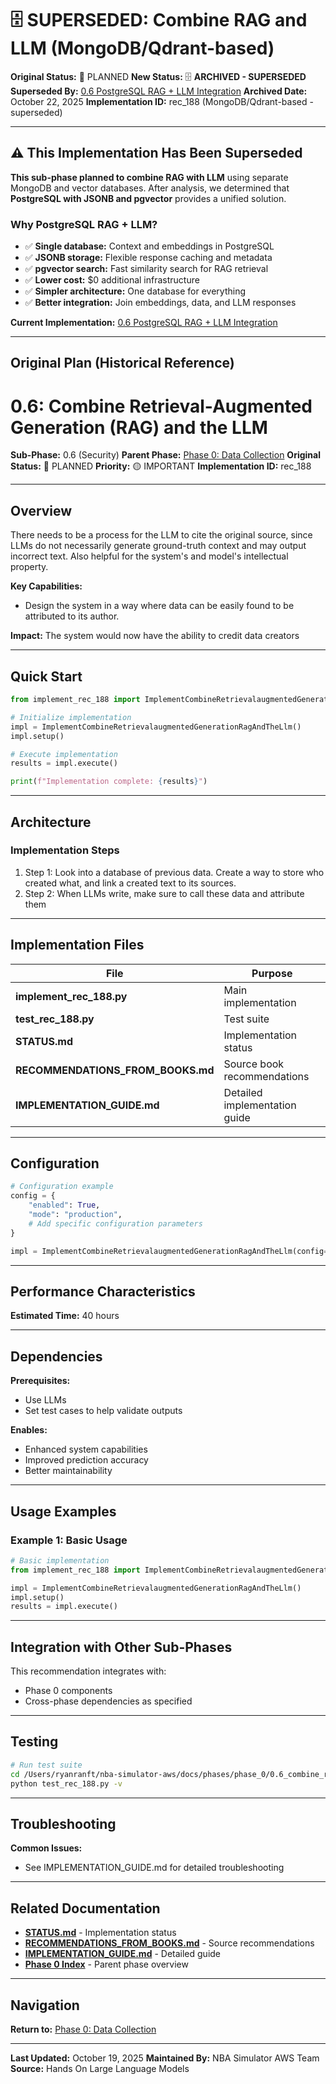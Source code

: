 # 🗄️ SUPERSEDED: Combine RAG and LLM (MongoDB/Qdrant-based)

**Original Status:** 🔵 PLANNED
**New Status:** 🗄️ **ARCHIVED - SUPERSEDED**
**Superseded By:** [0.6 PostgreSQL RAG + LLM Integration](../../0.6_rag_llm_integration/README.md)
**Archived Date:** October 22, 2025
**Implementation ID:** rec_188 (MongoDB/Qdrant-based - superseded)

---

## ⚠️ This Implementation Has Been Superseded

**This sub-phase planned to combine RAG with LLM** using separate MongoDB and vector databases. After analysis, we determined that **PostgreSQL with JSONB and pgvector** provides a unified solution.

### Why PostgreSQL RAG + LLM?

- ✅ **Single database:** Context and embeddings in PostgreSQL
- ✅ **JSONB storage:** Flexible response caching and metadata
- ✅ **pgvector search:** Fast similarity search for RAG retrieval
- ✅ **Lower cost:** $0 additional infrastructure
- ✅ **Simpler architecture:** One database for everything
- ✅ **Better integration:** Join embeddings, data, and LLM responses

**Current Implementation:** [0.6 PostgreSQL RAG + LLM Integration](../../0.6_rag_llm_integration/README.md)

---

## Original Plan (Historical Reference)

# 0.6: Combine Retrieval-Augmented Generation (RAG) and the LLM

**Sub-Phase:** 0.6 (Security)
**Parent Phase:** [Phase 0: Data Collection](../../../PHASE_0_INDEX.md)
**Original Status:** 🔵 PLANNED
**Priority:** 🟡 IMPORTANT
**Implementation ID:** rec_188

---

## Overview

There needs to be a process for the LLM to cite the original source, since LLMs do not necessarily generate ground-truth context and may output incorrect text. Also helpful for the system's and model's intellectual property.

**Key Capabilities:**
- Design the system in a way where data can be easily found to be attributed to its author.

**Impact:**
The system would now have the ability to credit data creators

---

## Quick Start

```python
from implement_rec_188 import ImplementCombineRetrievalaugmentedGenerationRagAndTheLlm

# Initialize implementation
impl = ImplementCombineRetrievalaugmentedGenerationRagAndTheLlm()
impl.setup()

# Execute implementation
results = impl.execute()

print(f"Implementation complete: {results}")
```

---

## Architecture

### Implementation Steps

1. Step 1: Look into a database of previous data. Create a way to store who created what, and link a created text to its sources.
2. Step 2: When LLMs write, make sure to call these data and attribute them

---

## Implementation Files

| File | Purpose |
|------|---------|
| **implement_rec_188.py** | Main implementation |
| **test_rec_188.py** | Test suite |
| **STATUS.md** | Implementation status |
| **RECOMMENDATIONS_FROM_BOOKS.md** | Source book recommendations |
| **IMPLEMENTATION_GUIDE.md** | Detailed implementation guide |

---

## Configuration

```python
# Configuration example
config = {
    "enabled": True,
    "mode": "production",
    # Add specific configuration parameters
}

impl = ImplementCombineRetrievalaugmentedGenerationRagAndTheLlm(config=config)
```

---

## Performance Characteristics

**Estimated Time:** 40 hours

---

## Dependencies

**Prerequisites:**
- Use LLMs
- Set test cases to help validate outputs

**Enables:**
- Enhanced system capabilities
- Improved prediction accuracy
- Better maintainability

---

## Usage Examples

### Example 1: Basic Usage

```python
# Basic implementation
from implement_rec_188 import ImplementCombineRetrievalaugmentedGenerationRagAndTheLlm

impl = ImplementCombineRetrievalaugmentedGenerationRagAndTheLlm()
impl.setup()
results = impl.execute()
```

---

## Integration with Other Sub-Phases

This recommendation integrates with:
- Phase 0 components
- Cross-phase dependencies as specified

---

## Testing

```bash
# Run test suite
cd /Users/ryanranft/nba-simulator-aws/docs/phases/phase_0/0.6_combine_retrieval-augmented_generation_rag_and_the_llm
python test_rec_188.py -v
```

---

## Troubleshooting

**Common Issues:**
- See IMPLEMENTATION_GUIDE.md for detailed troubleshooting

---

## Related Documentation

- **[STATUS.md](STATUS.md)** - Implementation status
- **[RECOMMENDATIONS_FROM_BOOKS.md](RECOMMENDATIONS_FROM_BOOKS.md)** - Source recommendations
- **[IMPLEMENTATION_GUIDE.md](IMPLEMENTATION_GUIDE.md)** - Detailed guide
- **[Phase 0 Index](../PHASE_0_INDEX.md)** - Parent phase overview

---

## Navigation

**Return to:** [Phase 0: Data Collection](../PHASE_0_INDEX.md)

---

**Last Updated:** October 19, 2025
**Maintained By:** NBA Simulator AWS Team
**Source:** Hands On Large Language Models
